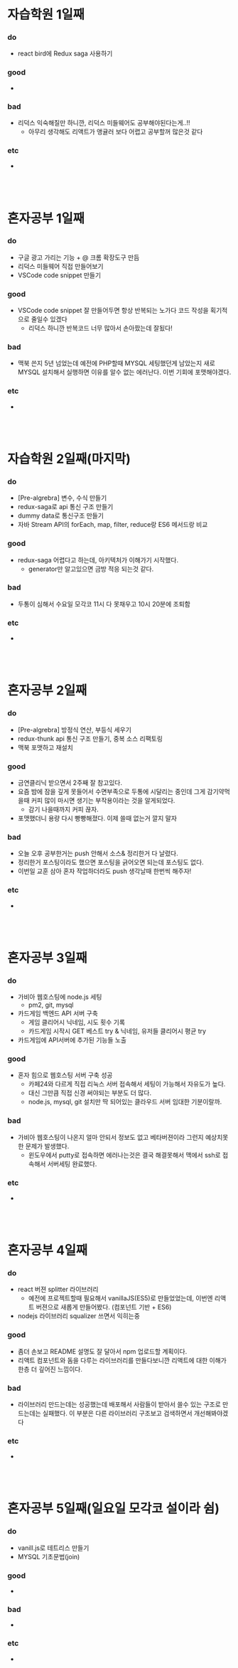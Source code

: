 
# 자습학원 1일째 
### do
- react bird에 Redux saga 사용하기 

### good
- 

### bad
- 리덕스 익숙해질만 하니깐, 리덕스 미들웨어도 공부해야된다는게..!!
  - 아무리 생각해도 리액트가 앵귤러 보다 어렵고 공부할꺼 많은것 같다

### etc
- 

<br /><br />

# 혼자공부 1일째 
### do
- 구글 광고 가리는 기능 + @ 크롬 확장도구 만듬
- 리덕스 미들웨어 직접 만들어보기
- VSCode code snippet 만들기

### good
- VSCode code snippet 잘 만들어두면 항상 반복되는 노가다 코드 작성을 획기적으로 줄일수 있겠다 
  - 리덕스 하니깐 반복코드 너무 많아서 손아팠는데 잘됬다!

### bad
- 맥북 쓴지 5년 넘었는데 예전에 PHP할때 MYSQL 세팅했던게 남았는지 새로 MYSQL 설치해서 실행하면 이유를 알수 없는 에러난다. 이번 기회에 포맷해야겠다.

### etc
-

<br /><br />

# 자습학원 2일째(마지막)
### do
- [Pre-algrebra] 변수, 수식 만들기
- redux-saga로 api 통신 구조 만들기
- dummy data로 통신구조 만들기
- 자바 Stream API의 forEach, map, filter, reduce랑 ES6 메서드랑 비교

### good
- redux-saga 어렵다고 하는데, 아키텍처가 이해가기 시작했다.
  - generator만 알고있으면 금방 적응 되는것 같다.

### bad
- 두통이 심해서 수요일 모각코 11시 다 못채우고 10시 20분에 조퇴함

### etc
-

<br /><br />

# 혼자공부 2일째 
### do
- [Pre-algrebra] 방정식 연산, 부등식 세우기
- redux-thunk api 통신 구조 만들기, 중복 소스 리팩토링
- 맥북 포맷하고 재설치

### good
- 금연클리닉 받으면서 2주째 잘 참고있다.
- 요즘 밤에 잠을 깊게 못들어서 수면부족으로 두통에 시달리는 중인데 그게 감기약먹을때 커피 많이 마시면 생기는 부작용이라는 것을 알게되었다.
  - 감기 나을때까지 커피 끊자.
- 포맷했더니 용량 다시 빵빵해졌다. 이제 쓸때 없는거 깔지 말자

### bad
- 오늘 오후 공부한거는 push 안해서 소스& 정리한거 다 날렸다.
- 정리한거 포스팅이라도 했으면 포스팅을 긁어오면 되는데 포스팅도 없다.
- 이번일 교훈 삼아 혼자 작업하더라도 push 생각날때 한번씩 해주자!

### etc
- 

<br /><br />

# 혼자공부 3일째 
### do
- 가비아 웹호스팅에 node.js 세팅
  - pm2, git, mysql
- 카드게임 백엔드 API 서버 구축
  - 게임 클리어시 닉네임, 시도 횟수 기록
  - 카드게임 시작시 GET 베스트 try & 닉네임, 유저들 클리어시 평균 try
- 카드게임에 API서버에 추가된 기능들 노출

### good
- 혼자 힘으로 웹호스팅 서버 구축 성공
  - 카페24와 다르게 직접 리눅스 서버 접속해서 세팅이 가능해서 자유도가 높다.
  - 대신 그만큼 직접 신경 써야되는 부분도 더 많다.
  - node.js, mysql, git 설치만 딱 되어있는 클라우드 서버 임대한 기분이랄까.

### bad
- 가비아 웹호스팅이 나온지 얼마 안되서 정보도 없고  베타버젼이라 그런지 예상치못한 문제가 발생했다.
  - 윈도우에서 putty로 접속하면 에러나는것은 결국 해결못해서 맥에서 ssh로 접속해서 서버세팅 완료했다.
  
### etc
- 

<br /><br />

# 혼자공부 4일째 
### do
- react 버젼 splitter 라이브러리
  - 예전에 프로젝트할때 필요해서 vanillaJS(ES5)로 만들었었는데, 이번엔 리액트 버젼으로 새롭게 만들어봤다. (컴포넌트 기반 + ES6)
- nodejs 라이브러리 squalizer 쓰면서 익히는중
### good
- 좀더 손보고 README 설명도 잘 달아서 npm 업로드할 계획이다.
- 리액트 컴포넌트와 돔을 다루는 라이브러리를 만들다보니깐 리액트에 대한 이해가 한층 더 깊어진 느낌이다.
 
### bad
- 라이브러리 만드는데는 성공했는데 배포해서 사람들이 받아서 쓸수 있는 구조로 만드는데는 실패했다. 이 부분은 다른 라이브러리 구조보고 검색하면서 개선해봐야겠다

### etc
-

<br /><br />

# 혼자공부 5일째(일요일 모각코 설이라 쉼)
### do
- vanill.js로 테트리스 만들기
- MYSQL 기초문법(join)

### good
- 

### bad
- 

### etc
-

<br /><br />
